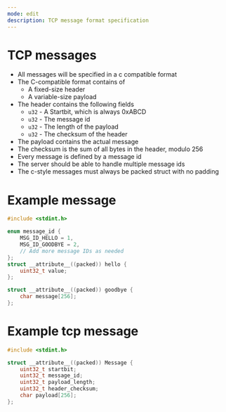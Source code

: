 ```yaml
---
mode: edit
description: TCP message format specification
---
```


# TCP messages

* All messages will be specified in a c compatible format
* The C-compatible format contains of
    * A fixed-size header
    * A variable-size payload
* The header contains the following fields
    * `u32` - A Startbit, which is always 0xABCD
    * `u32` - The message id
    * `u32` - The length of the payload
    * `u32` - The checksum of the header
* The payload contains the actual message
* The checksum is the sum of all bytes in the header, modulo 256
* Every message is defined by a message id
* The server should be able to handle multiple message ids
* The c-style messages must always be packed struct with no padding

# Example message

```c
#include <stdint.h>

enum message_id {
    MSG_ID_HELLO = 1,
    MSG_ID_GOODBYE = 2,
    // Add more message IDs as needed
};
struct __attribute__((packed)) hello {
    uint32_t value;
};

struct __attribute__((packed)) goodbye {
    char message[256];
};
```

# Example tcp message

```c
#include <stdint.h>

struct __attribute__((packed)) Message {
    uint32_t startbit;
    uint32_t message_id;
    uint32_t payload_length;
    uint32_t header_checksum;
    char payload[256];
};
```

